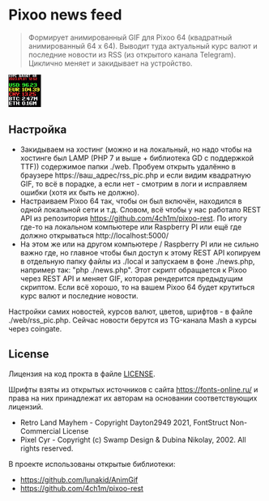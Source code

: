 # Pixoo news feed

> Формирует анимированный GIF для Pixoo 64 (квадратный анимированный 64 x 64). Выводит туда актуальный курс валют и последние новости из RSS (из открытого канала Telegram). Циклично меняет и закидывает на устройство.

![Screenshot](screenshot.gif)

## Настройка

* Закидываем на хостинг (можно и на локальный, но надо чтобы на хостинге был LAMP (PHP 7 и выше + библиотека GD с поддержкой TTF)) содержимое папки ./web. Пробуем открыть удалённо в браузере https://ваш_адрес/rss_pic.php и если видим квадратную GIF, то всё в порадке, а если нет - смотрим в логи и исправляем ошибки (хотя их быть не должно).
* Настраиваем Pixoo 64 так, чтобы он был включён, находился в одной локальной сети и т.д. Словом, всё чтобы у нас работало REST API из репозитория https://github.com/4ch1m/pixoo-rest. По итогу где-то на локальном компьютере или Raspberry PI или ещё где должно открываться http://localhost:5000/
* На этом же или на другом компьютере / Raspberry PI или не сильно важно где, но главное чтобы был доступ к этому REST API копируем в отдельную папку файлы из ./local и запускаем в фоне ./news.php, например так: "php ./news.php". Этот скрипт обращается к Pixoo через REST API и меняет GIF, которая рендерится предыдущим скриптом. Если всё хорошо, то на вашем Pixoo 64 будет крутиться курс валют и последние новости.

Настройки самих новостей, курсов валют, цветов, шрифтов - в файле ./web/rss_pic.php. Сейчас новости берутся из TG-канала Mash а курсы через coingate.

## License

Лицензия на код прокта в файле [LICENSE](LICENSE).

Шрифты взяты из открытых источников с сайта https://fonts-online.ru/ и права на них принадлежат их авторам на основании соответствующих лицензий.
* Retro Land Mayhem - Copyright Dayton2949 2021, FontStruct Non-Commercial License
* Pixel Cyr - Copyright (c) Swamp Design & Dubina Nikolay, 2002. All rights reserved.

В проекте использованы открытые библиотеки:
* https://github.com/lunakid/AnimGif
* https://github.com/4ch1m/pixoo-rest
